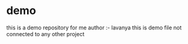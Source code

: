 # demo
this is a demo repository for me 
author :- lavanya 
this is demo file not connected to any other project
